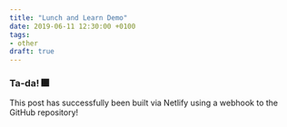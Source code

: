 ```yaml
---
title: "Lunch and Learn Demo"
date: 2019-06-11 12:30:00 +0100
tags:
- other
draft: true
---
```

### Ta-da! 🎆
<!--more-->
This post has successfully been built via Netlify using a webhook to the GitHub repository!

